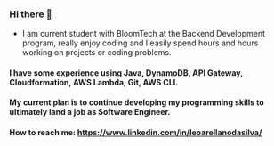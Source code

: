 ### Hi there 👋

- I am current student with BloomTech at the Backend Development program, really enjoy coding and I easily spend hours and hours working on projects or coding problems.

#### I have some experience using Java, DynamoDB, API Gateway, Cloudformation, AWS Lambda, Git, AWS CLI. 

#### My current plan is to continue developing my programming skills to ultimately land a job as Software Engineer.

#### How to reach me: https://www.linkedin.com/in/leoarellanodasilva/



<!--
**leo7arellano/leo7arellano** is a ✨ _special_ ✨ repository because its `README.md` (this file) appears on your GitHub profile.

Here are some ideas to get you started:

- 🔭 I’m currently working on ...
- 🌱 I’m currently learning ...
- 👯 I’m looking to collaborate on ...
- 🤔 I’m looking for help with ...
- 💬 Ask me about ...
- 📫 How to reach me: ...
- 😄 Pronouns: ...
- ⚡ Fun fact: ...
-->
